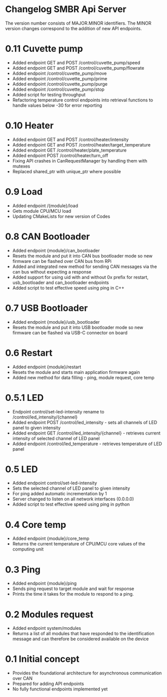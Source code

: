 # Changelog SMBR Api Server
The version number consists of MAJOR.MINOR identifiers. The MINOR version changes correspond to the addition of new API endpoints.

# 0.11 Cuvette pump
- Added endpoint GET and POST /control/cuvette_pump/speed
- Added endpoint GET and POST /control/cuvette_pump/flowrate
- Added endpoint /control/cuvette_pump/move
- Added endpoint /control/cuvette_pump/prime
- Added endpoint /control/cuvette_pump/purge
- Added endpoint /control/cuvette_pump/stop
- Added script for testing throughput
- Refactoring temperature control endpoints into retrieval functions to handle values below -30 for error reporting

# 0.10 Heater
- Added endpoint GET and POST /control/heater/intensity
- Added endpoint GET and POST /control/heater/target_temperature
- Added endpoint GET /control/heater/plate_temperature
- Added endpoint POST /control/heater/turn_off
- Fixing API crashes in CanRequestManager by handling them with mutexes
- Replaced shared_ptr with unique_ptr where possible

# 0.9 Load
- Added endpoint /{module}/load 
- Gets module CPU/MCU load
- Updating CMakeLists for new version of Codes

# 0.8 CAN Bootloader
- Added endpoint {module}/can_bootloader
- Resets the module and put it into CAN bus bootloader mode so new firmware can be flashed over CAN bus from RPi
- Added and integrated new method for sending CAN messages via the can bus without expecting a response
- Added support for using uid with and without 0x prefix for restart, usb_bootloader and can_bootloader endpoints
- Added script to test effective speed using ping in C++

# 0.7 USB Bootloader
- Added endpoint {module}/usb_bootloader
- Resets the module and put it into USB bootloader mode so new firmware can be flashed via USB-C connector on board

# 0.6 Restart
- Added endpoint {module}/restart
- Resets the module and starts main application firmware again
- Added new method for data filling - ping, module request, core temp

# 0.5.1 LED
- Endpoint control/set-led-intensity rename to /control/led_intensity/{channel}
- Added endpoint POST /control/led_intensity - sets all channels of LED panel to given intensity
- Added endpoint GET /control/led_intensity/{channel} - retrieves current intensity of selected channel of LED panel
- Added endpoint /control/led_temperature - retrieves temperature of LED panel

# 0.5 LED
- Added endpoint control/set-led-intensity
- Sets the selected channel of LED panel to given intensity
- For ping added automatic incrementation by 1
- Server changed to listen on all network interfaces (0.0.0.0)
- Added script to test effective speed using ping in python

# 0.4 Core temp
- Added endpoint {module}/core_temp
- Returns the current temperature of CPU/MCU core values of the computing unit

# 0.3 Ping
- Added endpoint {module}/ping
- Sends ping request to target module and wait for response
- Prints the time it takes for the module to respond to a ping.

# 0.2 Modules request
- Added endpoint system/modules 
- Returns a list of all modules that have responded to the identification message and can therefore be considered available on the device

# 0.1 Initial concept
- Provides the foundational architecture for asynchronous communication over CAN
- Prepared for adding API endpoints
- No fully functional endpoints implemented yet
